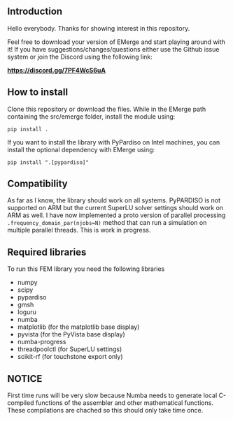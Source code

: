 ## Introduction

Hello everybody. Thanks for showing interest in this repository.

Feel free to download your version of EMerge and start playing around with it!
If you have suggestions/changes/questions either use the Github issue system or join the Discord using the following link:

**https://discord.gg/7PF4WcS6uA**

## How to install

Clone this repository or download the files. While in the EMerge path containing the src/emerge folder, install the module using:
```
pip install .
```
If you want to install the library with PyPardiso on Intel machines, you can install the optional dependency with EMerge using:
```
pip install ".[pypardiso]"
```

## Compatibility

As far as I know, the library should work on all systems. PyPARDISO is not supported on ARM but the current SuperLU solver settings should work on ARM as well. I have now implemented a proto version of parallel processing `.frequency_domain_par(njobs=N)` method that can run a simulation on multiple parallel threads. This is work in progress. 

## Required libraries

To run this FEM library you need the following libraries

 - numpy
 - scipy
 - pypardiso
 - gmsh
 - loguru
 - numba
 - matplotlib (for the matplotlib base display)
 - pyvista (for the PyVista base display)
 - numba-progress
 - threadpoolctl (for SuperLU settings)
 - scikit-rf (for touchstone export only)

## NOTICE

First time runs will be very slow because Numba needs to generate local C-compiled functions of the assembler and other mathematical functions. These compilations are chached so this should only take time once.
